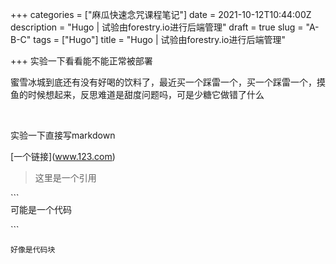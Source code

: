 +++
categories = ["麻瓜快速念咒课程笔记"]
date = 2021-10-12T10:44:00Z
description = "Hugo | 试验由forestry.io进行后端管理"
draft = true
slug = "A-B-C"
tags = ["Hugo"]
title = "Hugo | 试验由forestry.io进行后端管理"

+++
实验一下看看能不能正常被部署

蜜雪冰城到底还有没有好喝的饮料了，最近买一个踩雷一个，买一个踩雷一个，摸鱼的时候想起来，反思难道是甜度问题吗，可是少糖它做错了什么

<br>

实验一下直接写markdown

\[一个链接\](www.123.com)

> 这里是一个引用

\`\`\`  
可能是一个代码

\`\`\`

    好像是代码块